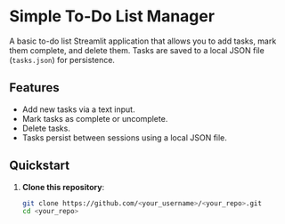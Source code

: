 # Simple To-Do List Manager

A basic to-do list Streamlit application that allows you to add tasks, mark them complete, and delete them. Tasks are saved to a local JSON file (`tasks.json`) for persistence.

## Features

- Add new tasks via a text input.
- Mark tasks as complete or uncomplete.
- Delete tasks.
- Tasks persist between sessions using a local JSON file.

## Quickstart

1. **Clone this repository**:
   ```bash
   git clone https://github.com/<your_username>/<your_repo>.git
   cd <your_repo>
